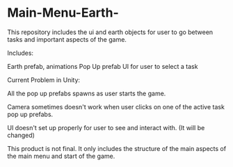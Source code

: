# Main-Menu-Earth-
This repository includes the ui and earth objects for user to go between tasks and important aspects of the game. 

Includes:

Earth prefab, animations
Pop Up prefab
UI for user to select a task

Current Problem in Unity:


All the pop up prefabs spawns as user starts the game. 
 
Camera sometimes doesn't work when user clicks on one of the active task pop up prefabs.
 
UI doesn't set up properly for user to see and interact with. (It will be changed)


This product is not final. It only includes the structure of the main aspects of the main menu and start of the game.


